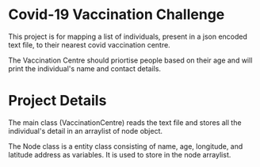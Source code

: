 # Covid-19 Vaccination Challenge

This project is for mapping a list of individuals, present in a json encoded text file, to their nearest covid vaccination centre.

The Vaccination Centre should priortise people based on their age and will print the individual's name and contact details.

# Project Details

The main class (VaccinationCentre) reads the text file and stores all the individual's detail in an arraylist of node object.

The Node class is a entity class consisting of name, age, longitude, and latitude address as variables. It is used to store in
the node arraylist.

